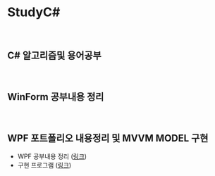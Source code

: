 # StudyC#

<br/>

## C# 알고리즘및 용어공부

<br/>

## WinForm 공부내용 정리

<br/>

## WPF 포트폴리오 내용정리 및 MVVM MODEL 구현
- WPF 공부내용 정리 ([링크](https://github.com/Eilison98/StudyCS/tree/main/StudyWpf#studywpf))
- 구현 프로그램 ([링크](https://github.com/Eilison98/StudyCS/tree/main/StudyWpf/PortFolio#wpf-%ED%8F%AC%ED%8A%B8%ED%8F%B4%EB%A6%AC%EC%98%A4))
